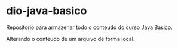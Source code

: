 # dio-java-basico
Repositorio para armazenar todo o conteudo do curso Java Basico.

Alterando o conteudo de um arquivo de forma local.
